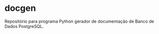 docgen
======

Repositório para programa Python gerador de documentação de Banco de Dados PostgreSQL.
